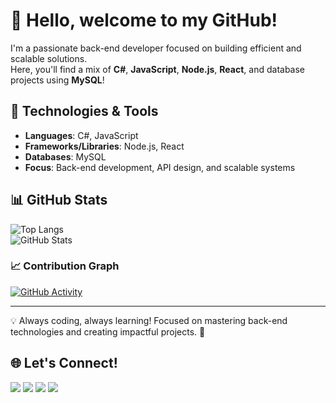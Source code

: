 # 👋 Hello, welcome to my GitHub!  

I'm a passionate back-end developer focused on building efficient and scalable solutions.  
Here, you'll find a mix of **C#**, **JavaScript**, **Node.js**, **React**, and database projects using **MySQL**!  

## 🔧 Technologies & Tools  
- **Languages**: C#, JavaScript  
- **Frameworks/Libraries**: Node.js, React  
- **Databases**: MySQL  
- **Focus**: Back-end development, API design, and scalable systems  

## 📊 GitHub Stats  
![Top Langs](https://github-readme-stats.vercel.app/api/top-langs/?username=EleeTricz&layout=compact&theme=radical)  
![GitHub Stats](https://github-readme-stats.vercel.app/api?username=EleeTricz&show_icons=true&theme=radical)  

### 📈 Contribution Graph  
[![GitHub Activity](https://github-readme-streak-stats.herokuapp.com/?user=EleeTricz&theme=dark)](https://git.io/streak-stats)

---

💡 Always coding, always learning! Focused on mastering back-end technologies and creating impactful projects. 🚀  

## 🌐 Let's Connect!  
<div> 
  <a href="https://www.youtube.com/channel/UCvPXU0qmnlnmcD94XgXTUxQ" target="_blank"><img src="https://img.shields.io/badge/YouTube-FF0000?style=for-the-badge&logo=youtube&logoColor=white" target="_blank"></a>
  <a href="https://www.instagram.com/eleetricz/" target="_blank"><img src="https://img.shields.io/badge/-Instagram-%23E4405F?style=for-the-badge&logo=instagram&logoColor=white" target="_blank"></a>
 	<a href="https://www.twitch.tv/eleetricz" target="_blank"><img src="https://img.shields.io/badge/Twitch-9146FF?style=for-the-badge&logo=twitch&logoColor=white" target="_blank"></a> 
  <a href="https://www.linkedin.com/in/jos%C3%A9-eriky-leandro-sim%C3%B5es-5ab14a23b/" target="_blank"><img src="https://img.shields.io/badge/-LinkedIn-%230077B5?style=for-the-badge&logo=linkedin&logoColor=white" target="_blank"></a> 
</div>
